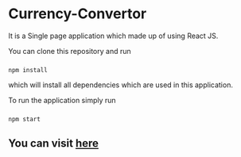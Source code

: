 # Currency-Convertor

It is a Single page application which made up of using React JS.

You can clone this repository and run
###
`
npm install
`

which will install all dependencies which are used in this application.

To run the application simply run
###
`
npm start
`
## You can visit [here](https://currency-calculator-60861.firebaseapp.com/)
